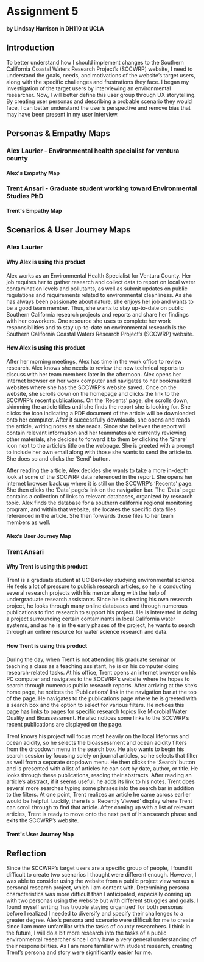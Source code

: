 # Assignment 5
#### by Lindsay Harrison in DH110 at UCLA


## Introduction
To better understand how I should implement changes to the Southern California Coastal Waters Research Project’s (SCCWRP) website, I need to understand the goals, needs, and motivations of the website’s target users, along with the specific challenges and frustrations they face. I began my investigation of the target users by interviewing an environmental researcher. Now, I will better define this user group through UX storytelling. By creating user personas and describing a probable scenario they would face, I can better understand the user’s perspective and remove bias that may have been present in my user interview.


## Personas & Empathy Maps

### Alex Laurier - Environmental health specialist for ventura county

#### Alex's Empathy Map



### Trent Ansari - Graduate student working toward Environmental Studies PhD

#### Trent's Empathy Map


## Scenarios & User Journey Maps

### Alex Laurier

#### Why Alex is using this product

Alex works as an Environmental Health Specialist for Ventura County. Her job requires her to gather research and collect data to report on local water contamination levels and pollutants, as well as submit updates on public regulations and requirements related to environmental cleanliness. As she has always been passionate about nature, she enjoys her job and wants to be a good team member. Thus, she wants to stay up-to-date on public Southern California research projects and reports and share her findings with her coworkers. One resource she uses to complete her work responsibilities and to stay up-to-date on environmental research is the Southern California Coastal Waters Research Project’s (SCCWRP) website.

#### How Alex is using this product

After her morning meetings, Alex has time in the work office to review research. Alex knows she needs to review the new technical reports to discuss with her team members later in the afternoon. Alex opens her internet browser on her work computer and navigates to her bookmarked websites where she has the SCCWRP’s website saved. Once on the website, she scrolls down on the homepage and clicks the link to the SCCWRP’s recent publications. On the ‘Recents’ page, she scrolls down, skimming the article titles until she finds the report she is looking for. She clicks the icon indicating a PDF document of the article will be downloaded onto her computer. After it successfully downloads, she opens and reads the article, writing notes as she reads. Since she believes the report will contain relevant information and her teammates are currently reviewing other materials, she decides to forward it to them by clicking the ‘Share’ icon next to the article’s title on the webpage. She is greeted with a prompt to include her own email along with those she wants to send the article to. She does so and clicks the ‘Send’ button.

After reading the article, Alex decides she wants to take a more in-depth look at some of the SCCWRP data referenced in the report. She opens her internet browser back up where it is still on the SCCWRP’s ‘Recents’ page. She then clicks the ‘Data’ page’s link on the navigation bar. The ‘Data’ page contains a collection of links to relevant databases, organized by research topic. Alex finds the database for a southern california regional monitoring program, and within that website, she locates the specific data files referenced in the article. She then forwards those files to her team members as well.

#### Alex’s User Journey Map


### Trent Ansari

#### Why Trent is using this product

Trent is a graduate student at UC Berkeley studying environmental science. He feels a lot of pressure to publish research articles, so he is conducting several research projects with his mentor along with the help of undergraduate research assistants. Since he is directing his own research project, he looks through many online databases and through numerous publications to find research to support his project. He is interested in doing a project surrounding certain contaminants in local California water systems, and as he is in the early phases of the project, he wants to search through an online resource for water science research and data.

#### How Trent is using this product

During the day, when Trent is not attending his graduate seminar or teaching a class as a teaching assistant, he is on his computer doing research-related tasks. At his office, Trent opens an internet browser on his PC computer and navigates to the SCCWRP’s website where he hopes to search through numerous public research reports. After arriving at the site’s home page, he notices the ‘Publications’ link in the navigation bar at the top of the page. He navigates to the publications page where he is greeted with a search box and the option to select for various filters. He notices this page has links to pages for specific research topics like Microbial Water Quality and Bioassessment. He also notices some links to the SCCWRP’s recent publications are displayed on the page.

Trent knows his project will focus most heavily on the local lifeforms and ocean acidity, so he selects the bioassessment and ocean acidity filters from the dropdown menu in the search box. He also wants to begin his search session by focusing solely on journal articles, so he selects that filter as well from a separate dropdown menu. He then clicks the ‘Search’ button and is presented with a list of articles he can sort by date, author, or title. He looks through these publications, reading their abstracts. After reading an article’s abstract, if it seems useful, he adds its link to his notes. Trent does several more searches typing some phrases into the search bar in addition to the filters. At one point, Trent realizes an article he came across earlier would be helpful. Luckily, there is a ‘Recently Viewed’ display where Trent can scroll through to find that article. After coming up with a list of relevant articles, Trent is ready to move onto the next part of his research phase and exits the SCCWRP’s website.

#### Trent's User Journey Map




## Reflection

Since the SCCWRP’s target users are a specific group of people, I found it difficult to create two scenarios I thought were different enough. However, I was able to consider using the website from a public project view versus a personal research project, which I am content with. Determining persona characteristics was more difficult than I anticipated, especially coming up with two personas using the website but with different struggles and goals. I found myself writing ‘has trouble staying organized’ for both personas before I realized I needed to diversify and specify their challenges to a greater degree. Alex’s persona and scenario were difficult for me to create since I am more unfamiliar with the tasks of county researchers. I think in the future, I will do a bit more research into the tasks of a public environmental researcher since I only have a very general understanding of their responsibilities. As I am more familiar with student research, creating Trent’s persona and story were significantly easier for me.

